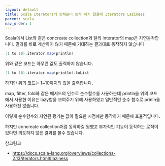 ```yaml
---
layout: default
title: Scala Iterators의 반복문이 동작 하지 않을때 Iterators Laziness
parent: scala
nav_order: 1
---
```


Scala에서 List와 같은 concreate collection과 달리 Interator의 map은 지연동작합니다. 결과를 바로 계산하지 않기 때문에 기대하는 결과대로 동작하지 않습니다


```scala
(1 to 10).iterator.map(println)
```
위와 같은 코드는 아무런 값도 출력하지 않습니다.

```scala
(1 to 10).iterator.map(println).toList
```
하지만 위의  코드는 1~10까지의 값을 출력합니다.

map, filter, fold와 같은 메서드의 인수로 순수함수를 사용하는데
println을 위의 코드에서 사용한 이유는 lazy함을 보여주기 위해 사용하였고 
일반적인 순수 함수로 prinln을 사용하진 않습니다.

이렇게 순수함수와 지연된 평가는 값이 필요한 시점에만 동작하기 때문에 효율적입니다.

하지만 concreate collection처럼 동작하길 원했고 부가적인 기능이 
동작하는 로직이 있다면 의도하지 않은 결과를 볼수 있습니다.

참고링크
* https://docs.scala-lang.org/overviews/collections-2.13/iterators.html#laziness
